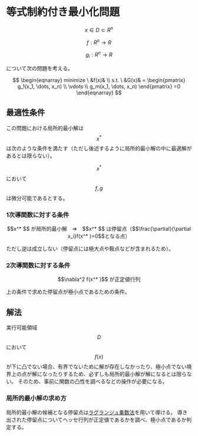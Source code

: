 # 等式制約付き最小化問題

$$x \in D \subset R^n$$

$$f:R^n \rightarrow R$$

$$g_i:R^n \rightarrow R$$

について次の問題を考える。

$$
\begin{eqnarray}
minimize \ &f(x)& \\
s.t. \ &G(x)& =
\begin{pmatrix}
  g_1(x_1, \dots, x_n) \\
  \vdots \\
  g_m(x_1, \dots, x_n)
\end{pmatrix}
=0
\end{eqnarray}
$$

## 最適性条件

この問題における局所的最小解は $$x^* $$ は次のような条件を満たす（ただし後述するように局所的最小解の中に最適解があるとは限らない）。

$$x^* $$ において $$f,g$$ は微分可能であるとする。

### 1次導関数に対する条件

<center>
$$x^* $$ が局所的最小解　⇒　$$x^* $$ は停留点（$$\frac{\partial}{\partial x_i}f(x^* )=0$$となる点）
</center>

ただし逆は成立しない（停留点には極大点や鞍点などが含まれるため）。

### 2次導関数に対する条件

<center>
$$\nabla^2 f(x^* )$$ が正定値行列
</center>

上の条件で求めた停留点が極小点であるための条件。

## 解法

実行可能領域$$D$$において$$f(x)$$が下に凸でない場合、有界でないために解が存在しなかったり、極小点でない境界上の点が解になったりするため、必ずしも局所的最小解が解になるとは限らない。
そのため、事前に関数の凸性を調べるなどの操作が必要になる。

### 局所的最小解の求め方

局所的最小解の候補となる停留点は[ラグランジュ乗数法](../../mathematics/analysis/lagrange_multiplier.md)を用いて導ける。
導き出された停留点についてヘッセ行列が正定値であるかを調べ、極小点であるか判定する。
